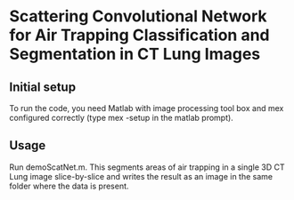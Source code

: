 # Scattering Convolutional Network for Air Trapping Classification and Segmentation in CT Lung Images

## Initial setup

To run the code, you need Matlab with image processing tool box and mex configured correctly (type mex -setup in the matlab prompt).

## Usage

Run demoScatNet.m. This segments areas of air trapping in a single 3D CT Lung image slice-by-slice and writes the result as an image in the same folder where the data is present. 
 

 

